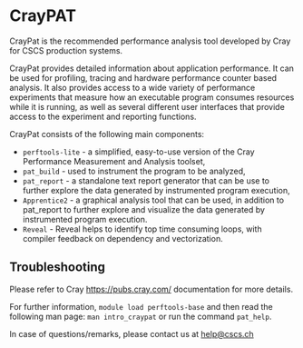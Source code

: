 # CrayPAT

CrayPat is the recommended performance analysis tool developed by Cray for
CSCS production systems.

CrayPat provides detailed information about application performance.
It can be used for profiling, tracing and hardware performance counter based
analysis. It also provides access to a wide variety of performance experiments
that measure how an executable program consumes resources while it is running,
as well as several different user interfaces that provide access to the
experiment and reporting functions.

CrayPat consists of the following main components:

* `perftools-lite` - a simplified, easy-to-use version of the Cray Performance Measurement and Analysis toolset,
* `pat_build` - used to instrument the program to be analyzed,
* `pat_report` - a standalone text report generator that can be use to further explore the data generated by instrumented program execution,
* `Apprentice2` - a graphical analysis tool that can be used, in addition to
pat_report to further explore and visualize the data generated by instrumented
program execution.  
* `Reveal` - Reveal helps to identify top time consuming loops, with compiler feedback on dependency and vectorization.

## Troubleshooting

Please refer to Cray https://pubs.cray.com/ documentation for more details.

For further information, `module load perftools-base` and then read the following
man page: `man intro_craypat` or run the command `pat_help`.

In case of questions/remarks, please contact us at [help@cscs.ch](mailto:help@cscs.ch)

